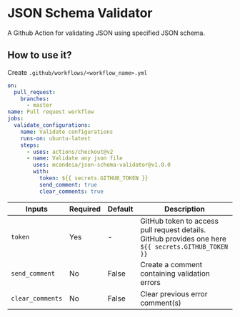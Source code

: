 # JSON Schema Validator

A Github Action for validating JSON using specified JSON schema.

## How to use it?

Create `.github/workflows/<workflow_name>.yml`

```yaml
on:
  pull_request:
    branches:
      - master
name: Pull request workflow
jobs:
  validate_configurations:
    name: Validate configurations
    runs-on: ubuntu-latest
    steps:
      - uses: actions/checkout@v2
      - name: Validate any json file
        uses: mcandeia/json-schema-validator@v1.0.0
        with:
          token: ${{ secrets.GITHUB_TOKEN }}
          send_comment: true
          clear_comments: true
```

| Inputs           | Required | Default | Description                                                                                         |
| ---------------- | -------- | ------- | --------------------------------------------------------------------------------------------------- |
| `token`          | Yes      | -       | GitHub token to access pull request details. GitHub provides one here `${{ secrets.GITHUB_TOKEN }}` |
| `send_comment`   | No       | False   | Create a comment containing validation errors                                                       |
| `clear_comments` | No       | False   | Clear previous error comment(s)                                                                     |
